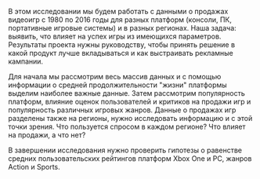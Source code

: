 В этом исследовании мы будем работать с данными о продажах видеоигр с 1980 по 2016 годы для разных платформ (консоли, ПК, портативные игровые системы) и в разных регионах. Наша задача: выявить, что влияет на успех игры из имеющихся параметров. Результаты проекта нужны руководству, чтобы принять решение в какой продукт лучше вкладываться и как выстраивать рекламные кампании.

Для начала мы рассмотрим весь массив данных и с помощью информации о средней продолжительности "жизни" платформы выделим наиболее важные данные. Затем рассмотрим популярность платформ, влияние оценок пользователей и критиков на продажи игр и популярность различных игровых жанров. Данные о продажах игр разделены также на регионы, нужно исследовать информацию и с этой точки зрения. Что пользуется спросом в каждом регионе? Что влияет на продажи, а что нет?

В завершении исследования нужно проверить гипотезы о равенстве средних пользовательских рейтингов платформ Xbox One и PC, жанров Action и Sports.
